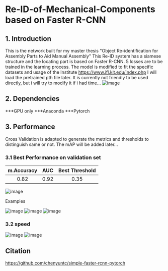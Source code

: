 # Re-ID-of-Mechanical-Components based on Faster R-CNN
## 1. Introduction
This is the network built for my master thesis "Object Re-identification for Assembly Parts to Aid Manual Assembly" 
This Re-ID system has a siamese structure and the locating part is based on Faster R-CNN.
5 losses are to be trained in the learning process.
The model is modified to fit the specific datasets and usage of the Institute https://www.ifl.kit.edu/index.php
I will load the pretrained pth file later. 
It is currently not friendly to be used directly, but i will try to modify it if i had time...
![image](https://user-images.githubusercontent.com/78811701/117865317-21646c00-b296-11eb-86c4-43d92d19cdc2.png)

## 2. Dependencies
***GPU only
***Anaconda
***Pytorch
## 3. Performance
Cross Validation is adapted to generate the metrics and thresholds to distinguish same or not.
The mAP will be added later...

### 3.1 Best Performance on validation set
|     m.Accuracy     |   AUC  |   Best Threshold  |
| :----------------: | :----: |  :--------------: |
|      0.82     |  0.92  | 0.35

![image](https://user-images.githubusercontent.com/78811701/117831484-e69e0c00-b274-11eb-827a-0be99321dfba.png)

Examples

![image](https://user-images.githubusercontent.com/78811701/117832069-73e16080-b275-11eb-85b1-37253065f578.png)
![image](https://user-images.githubusercontent.com/78811701/117833228-71cbd180-b276-11eb-821d-0dd13431028b.png)
![image](https://user-images.githubusercontent.com/78811701/117833288-7f815700-b276-11eb-827c-25bd5691a19f.png)

### 3.2 speed
![image](https://user-images.githubusercontent.com/78811701/117832156-878cc700-b275-11eb-81e7-7936986d1d97.png)
![image](https://user-images.githubusercontent.com/78811701/117832167-8bb8e480-b275-11eb-97d2-bc629b95d312.png)

## Citation
https://github.com/chenyuntc/simple-faster-rcnn-pytorch
